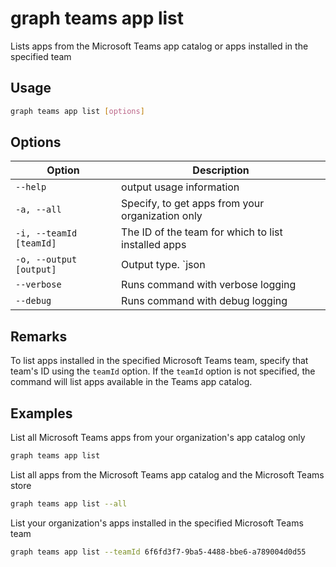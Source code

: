 # graph teams app list

Lists apps from the Microsoft Teams app catalog or apps installed in the specified team

## Usage

```sh
graph teams app list [options]
```

## Options

Option|Description
------|-----------
`--help`|output usage information
`-a, --all`|Specify, to get apps from your organization only
`-i, --teamId [teamId]`|The ID of the team for which to list installed apps
`-o, --output [output]`|Output type. `json|text`. Default `text`
`--verbose`|Runs command with verbose logging
`--debug`|Runs command with debug logging

## Remarks

To list apps installed in the specified Microsoft Teams team, specify that team's ID using the `teamId` option. If the `teamId` option is not specified, the command will list apps available in the Teams app catalog.

## Examples

List all Microsoft Teams apps from your organization's app catalog only

```sh
graph teams app list
```

List all apps from the Microsoft Teams app catalog and the Microsoft Teams store

```sh
graph teams app list --all
```

List your organization's apps installed in the specified Microsoft Teams team

```sh
graph teams app list --teamId 6f6fd3f7-9ba5-4488-bbe6-a789004d0d55
```